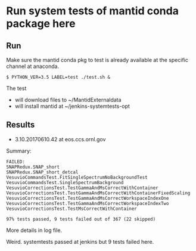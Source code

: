 # Run system tests of mantid conda package here

## Run

Make sure the mantid conda pkg to test is already available at the specific channel at anaconda.
```
$ PYTHON_VER=3.5 LABEL=test ./test.sh &
```

The test
* will download files to ~/MantidExternaldata
* will install mantid at ~/jenkins-systemtests-opt


## Results

* 3.10.20170610.42 at eos.ccs.ornl.gov

Summary:
```
FAILED:
SNAPRedux.SNAP_short
SNAPRedux.SNAP_short_detcal
VesuvioCommandsTest.FitSingleSpectrumNoBackgroundTest
VesuvioCommandsTest.SingleSpectrumBackground
VesuvioCorrectionsTest.TestGammaAndMsCorrectWithContainer
VesuvioCorrectionsTest.TestGammaAndMsCorrectWithContainerFixedScaling
VesuvioCorrectionsTest.TestGammaAndMsCorrectWorkspaceIndexOne
VesuvioCorrectionsTest.TestGammaAndMsCorrectWorkspaceIndexTwo
VesuvioCorrectionsTest.TestMsCorrectWithContainer

97% tests passed, 9 tests failed out of 367 (22 skipped)
```
More details in log file.

Weird. systemtests passed at jenkins but 9 tests failed here.
